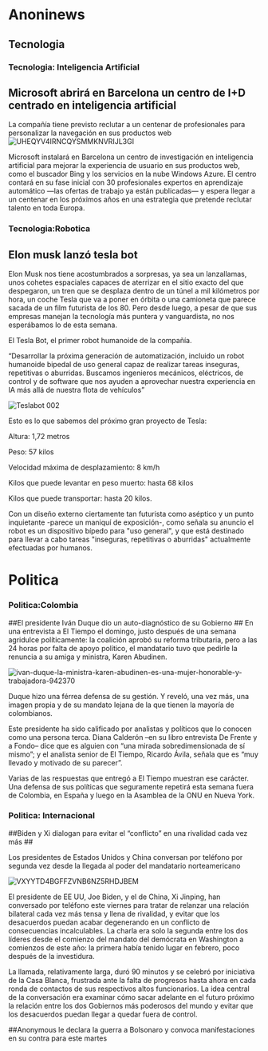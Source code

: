 # Anoninews

## Tecnologia ##

### Tecnologia: Inteligencia Artificial ###


## Microsoft abrirá en Barcelona un centro de I+D centrado en inteligencia artificial ##

La compañía tiene previsto reclutar a un centenar de profesionales para personalizar la navegación en sus productos web
![UHEQYV4IRNCQYSMMKNVRIJL3GI](https://user-images.githubusercontent.com/72399878/133369511-52b8ff96-2ff0-4819-aa53-56011f99d45b.jpg)

Microsoft instalará en Barcelona un centro de investigación en inteligencia artificial para mejorar la experiencia de usuario en sus productos web, como el buscador Bing y los servicios en la nube Windows Azure. El centro contará en su fase inicial con 30 profesionales expertos en aprendizaje automático —las ofertas de trabajo ya están publicadas— y espera llegar a un centenar en los próximos años en una estrategia que pretende reclutar talento en toda Europa.


### Tecnologia:Robotica ###

## Elon musk lanzó tesla bot ##

Elon Musk nos tiene acostumbrados a sorpresas, ya sea un lanzallamas, unos cohetes espaciales capaces de aterrizar en el sitio exacto del que despegaron, un tren que se desplaza dentro de un túnel a mil kilómetros por hora, un coche Tesla que va a poner en órbita o una camioneta que parece sacada de un film futurista de los 80. Pero desde luego, a pesar de que sus empresas manejan la tecnología más puntera y vanguardista, no nos esperábamos lo de esta semana.

El Tesla Bot, el primer robot humanoide de la compañía.

“Desarrollar la próxima generación de automatización, incluido un robot humanoide bipedal de uso general capaz de realizar tareas inseguras, repetitivas o aburridas. Buscamos ingenieros mecánicos, eléctricos, de control y de software que nos ayuden a aprovechar nuestra experiencia en IA más allá de nuestra flota de vehículos”

![Teslabot 002](https://user-images.githubusercontent.com/72399878/133370060-f6f23e97-bfd0-4092-b5af-3dfe7ef82401.jpeg)

Esto es lo que sabemos del próximo gran proyecto de Tesla:

Altura: 1,72 metros

Peso: 57 kilos

Velocidad máxima de desplazamiento: 8 km/h

Kilos que puede levantar en peso muerto: hasta 68 kilos

Kilos que puede transportar: hasta 20 kilos.

Con un diseño externo ciertamente tan futurista como aséptico y un punto inquietante -parece un maniquí de exposición-, como señala su anuncio el robot es un dispositivo bípedo para "uso general", y que está destinado para llevar a cabo tareas "inseguras, repetitivas o aburridas" actualmente efectuadas por humanos.
 
 # Politica
 
### Politica:Colombia ###

##El presidente Iván Duque dio un auto-diagnóstico de su Gobierno ##
En una entrevista a El Tiempo el domingo, justo después de una semana agridulce políticamente: la coalición aprobó su reforma tributaria, pero a las 24 horas por falta de apoyo político, el mandatario tuvo que pedirle la renuncia a su amiga y ministra, Karen Abudinen.

![ivan-duque-la-ministra-karen-abudinen-es-una-mujer-honorable-y-trabajadora-942370](https://user-images.githubusercontent.com/72399878/133370673-64ea3949-4a4c-48a7-8e56-da27c1225d08.jpg)



Duque hizo una férrea defensa de su gestión. Y reveló, una vez más, una imagen propia y de su mandato lejana de la que tienen la mayoría de colombianos.

Este presidente ha sido calificado por analistas y políticos que lo conocen como una persona terca. Diana Calderón –en su libro entrevista De Frente y a Fondo– dice que es alguien con “una mirada sobredimensionada de sí mismo”; y el analista senior de El Tiempo, Ricardo Ávila, señala que es “muy llevado y motivado de su parecer”.

Varias de las respuestas que entregó a El Tiempo muestran ese carácter. Una defensa de sus políticas que seguramente repetirá esta semana fuera de Colombia, en España y luego en la Asamblea de la ONU en Nueva York.


### Politica: Internacional ###

##Biden y Xi dialogan para evitar el “conflicto” en una rivalidad cada vez más ##

Los presidentes de Estados Unidos y China conversan por teléfono por segunda vez desde la llegada al poder del mandatario norteamericano

![VXYYTD4BGFFZVNB6NZ5RHDJBEM](https://user-images.githubusercontent.com/72399878/133371521-0f0068fe-21b4-4ae8-bea9-c51ded9ef389.jpg)

El presidente de EE UU, Joe Biden, y el de China, Xi Jinping, han conversado por teléfono este viernes para tratar de relanzar una relación bilateral cada vez más tensa y llena de rivalidad, y evitar que los desacuerdos puedan acabar degenerando en un conflicto de consecuencias incalculables. La charla era solo la segunda entre los dos líderes desde el comienzo del mandato del demócrata en Washington a comienzos de este año: la primera había tenido lugar en febrero, poco después de la investidura.

La llamada, relativamente larga, duró 90 minutos y se celebró por iniciativa de la Casa Blanca, frustrada ante la falta de progresos hasta ahora en cada ronda de contactos de sus respectivos altos funcionarios. La idea central de la conversación era examinar cómo sacar adelante en el futuro próximo la relación entre los dos Gobiernos más poderosos del mundo y evitar que los desacuerdos puedan llegar a quedar fuera de control.

##Anonymous le declara la guerra a Bolsonaro y convoca manifestaciones en su contra para este martes
##







